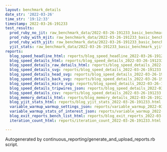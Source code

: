 ```yaml
---
layout: benchmark_details
date_str: '2022-03-26'
time_str: '19:12:33'
timestamp: 2022-03-26-191233
test_results:
  prod_ruby_no_jit: raw_benchmark_data/2022-03-26-191233_basic_benchmark_prod_ruby_no_jit.json
  prod_ruby_with_mjit: raw_benchmark_data/2022-03-26-191233_basic_benchmark_prod_ruby_with_mjit.json
  prod_ruby_with_yjit: raw_benchmark_data/2022-03-26-191233_basic_benchmark_prod_ruby_with_yjit.json
  yjit_stats: raw_benchmark_data/2022-03-26-191233_basic_benchmark_yjit_stats.json
reports:
  blog_speed_headline_html: reports/blog_speed_headline_2022-03-26-191233.html
  blog_speed_details_html: reports/blog_speed_details_2022-03-26-191233.html
  blog_speed_details_raw_details_html: reports/blog_speed_details_2022-03-26-191233.raw_details.html
  blog_speed_details_svg: reports/blog_speed_details_2022-03-26-191233.svg
  blog_speed_details_head_svg: reports/blog_speed_details_2022-03-26-191233.head.svg
  blog_speed_details_back_svg: reports/blog_speed_details_2022-03-26-191233.back.svg
  blog_speed_details_micro_svg: reports/blog_speed_details_2022-03-26-191233.micro.svg
  blog_speed_details_tripwires_json: reports/blog_speed_details_2022-03-26-191233.tripwires.json
  blog_speed_details_csv: reports/blog_speed_details_2022-03-26-191233.csv
  blog_memory_details_html: reports/blog_memory_details_2022-03-26-191233.html
  blog_yjit_stats_html: reports/blog_yjit_stats_2022-03-26-191233.html
  variable_warmup_warmup_settings_json: reports/variable_warmup_2022-03-26-191233.warmup_settings.json
  variable_warmup_stats_of_interest_json: reports/variable_warmup_2022-03-26-191233.stats_of_interest.json
  blog_exit_reports_bench_list_html: reports/blog_exit_reports_2022-03-26-191233.bench_list.html
  iteration_count_html: reports/iteration_count_2022-03-26-191233.html

---
```

Autogenerated by continuous_reporting/generate_and_upload_reports.rb script.

